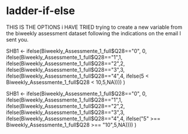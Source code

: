 # ladder-if-else
THIS IS THE OPTIONS i HAVE TRIED
trying to create a new variable from the biweekly assessment dataset following the indications on the email I sent you.

SHB1 <- ifelse(Biweekly_Assessmente_1_full$Q28=="0", 0, 
ifelse(Biweekly_Assessmente_1_full$Q28=="1",1, ifelse(Biweekly_Assessmente_1_full$Q28=="2",2, 
ifelse(Biweekly_Assessmente_1_full$Q28=="3",3, ifelse(Biweekly_Assessmente_1_full$Q28=="4",4, 
ifelse(5 < Biweekly_Assessmente_1_full$Q28 < 10,5,NA)))) )

SHB1 <- ifelse(Biweekly_Assessmente_1_full$Q28=="0", 0, ifelse(Biweekly_Assessmente_1_full$Q28=="1",1, ifelse(Biweekly_Assessmente_1_full$Q28=="2",2,
ifelse(Biweekly_Assessmente_1_full$Q28=="3",3, ifelse(Biweekly_Assessmente_1_full$Q28=="4",4, 
ifelse("5" >== Biweekly_Assessmente_1_full$Q28 >== "10",5,NA)))) )
